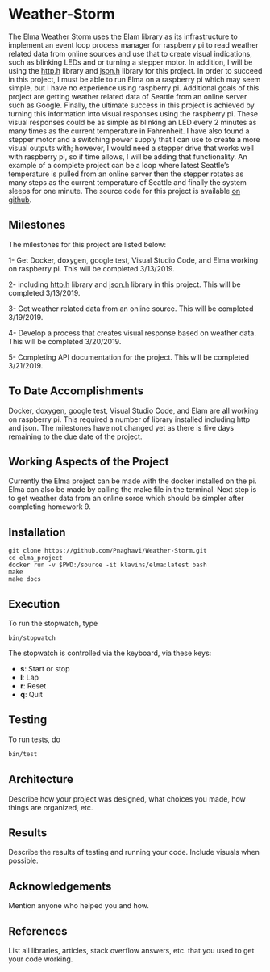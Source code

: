 Weather-Storm
===

The Elma Weather Storm uses the [Elam](https://github.com/klavinslab/elma) library as its infrastructure to implement an event loop process manager for raspberry pi to read weather related data from online sources and use that to create visual indications, such as blinking LEDs and or turning a stepper motor. In addition, I will be using the [http.h](https://github.com/yhirose/cpp-httplib) library and [json.h](https://github.com/nlohmann/json) library for this project. In order to succeed in this project, I must be able to run Elma on a raspberry pi which may seem simple, but I have no experience using raspberry pi. Additional goals of this project are getting weather related data of Seattle from an online server such as Google. Finally, the ultimate success in this project is achieved by turning this information into visual responses using the raspberry pi. These visual responses could be as simple as blinking an LED every 2 minutes as many times as the current temperature in Fahrenheit. I have also found a stepper motor and a switching power supply that I can use to create a more visual outputs with; however, I would need a stepper drive that works well with raspberry pi, so if time allows, I will be adding that functionality. An example of a complete project can be a loop where latest Seattle’s temperature is pulled from an online server then the stepper rotates as many steps as the current temperature of Seattle and finally the system sleeps for one minute.
The source code for this project is available [on github](https://github.com/Pnaghavi/Weather-Storm).

Milestones 
---

The milestones for this project are listed below:

1-	Get Docker, doxygen, google test, Visual Studio Code, and Elma working on raspberry pi. This will be completed 3/13/2019.

2-	including [http.h](https://github.com/yhirose/cpp-httplib) library and [json.h](https://github.com/nlohmann/json) library in this         project. This will be completed 3/13/2019.

3-	Get weather related data from an online source. This will be completed 3/19/2019.

4-	Develop a process that creates visual response based on weather data. This will be completed 3/20/2019.

5-	Completing API documentation for the project. This will be completed 3/21/2019.
   
To Date Accomplishments
---

Docker, doxygen, google test, Visual Studio Code, and Elam are all working on raspberry pi. This required a number of library installed including http and json.
The milestones have not changed yet as there is five days remaining to the due date of the project.

Working Aspects of the Project       
---

Currently the Elma project can be made with the docker installed on the pi. Elma can also be made by calling the make file in the terminal.
Next step is to get weather data from an online sorce which should be simpler after completing homework 9.   

Installation
---

    git clone https://github.com/Pnaghavi/Weather-Storm.git
    cd elma_project
    docker run -v $PWD:/source -it klavins/elma:latest bash
    make
    make docs


Execution
---
To run the stopwatch, type

    bin/stopwatch

The stopwatch is controlled via the keyboard, via these keys:
- **s**: Start or stop
- **l**: Lap
- **r**: Reset
- **q**: Quit

Testing
---
To run tests, do
```bash
bin/test
```

Architecture
---
Describe how your project was designed, what choices you made, how things are organized, etc.

Results
---
Describe the results of testing and running your code. Include visuals when possible.

Acknowledgements
---
Mention anyone who helped you and how.

References
---
List all libraries, articles, stack overflow answers, etc. that you used to get your code working.

